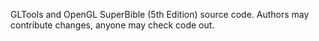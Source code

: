 GLTools and OpenGL SuperBible (5th Edition) source code. Authors may contribute changes, anyone may check code out.